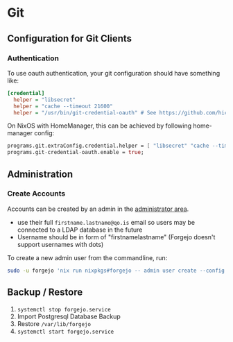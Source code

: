 # Git

## Configuration for Git Clients

### Authentication

To use oauth authentication, your git configuration should have something like:

```ini
[credential]
  helper = "libsecret"
  helper = "cache --timeout 21600"
  helper = "/usr/bin/git-credential-oauth" # See https://github.com/hickford/git-credential-oauth
```

On NixOS with HomeManager, this can be achieved by following home-manager config:

```nix
programs.git.extraConfig.credential.helper = [ "libsecret" "cache --timeout 21600" ];
programs.git-credential-oauth.enable = true;
```

## Administration

### Create Accounts

Accounts can be created by an admin in the [administrator area](https://git.qo.is/admin).

- use their full `firstname.lastname@qo.is` email so users may be connected to a LDAP database in the future
- Username should be in form of "firstnamelastname" (Forgejo doesn't support usernames with dots)

To create a new admin user from the commandline, run:

```bash
sudo -u forgejo 'nix run nixpkgs#forgejo -- admin user create --config ~custom/conf/app.ini --admin --email "xy.z@qo.is" --username firstnamelastname --password Chur7000'
```

## Backup / Restore

1. `systemctl stop forgejo.service`
2. Import Postgresql Database Backup
3. Restore `/var/lib/forgejo`
4. `systemctl start forgejo.service`

